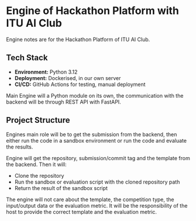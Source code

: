 # Engine of Hackathon Platform with ITU AI Club

Engine notes are for the Hackathon Platform of ITU AI Club.

## Tech Stack

- **Environment:** Python 3.12
- **Deployment:** Dockerised, in our own server
- **CI/CD:** GitHub Actions for testing, manual deployment

Main Engine will a Python module on its own, the communication with the backend will be through REST API with FastAPI.


## Project Structure

Engines main role will be to get the submission from the backend, then either run the code in a sandbox environment or run the code and evaluate the results.

Engine will get the repository, submission/commit tag and the template from the backend. Then it will:
- Clone the repository
- Run the sandbox or evaluation script with the cloned repository path
- Return the result of the sandbox script

The engine will not care about the template, the competition type, the input/output data or the evaluation metric. It will be the responsibility of the host to provide the correct template and the evaluation metric.
